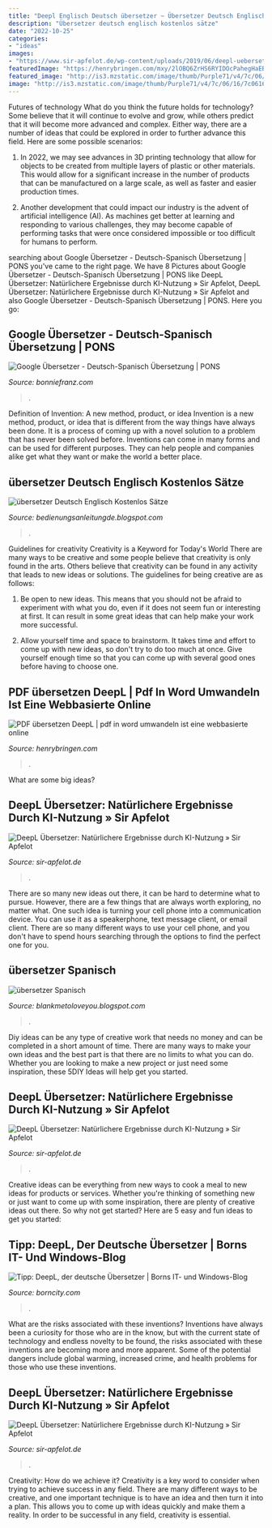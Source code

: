 ```yaml
---
title: "Deepl Englisch Deutsch übersetzer ~ Übersetzer Deutsch Englisch Kostenlos Sätze"
description: "Übersetzer deutsch englisch kostenlos sätze"
date: "2022-10-25"
categories:
- "ideas"
images:
- "https://www.sir-apfelot.de/wp-content/uploads/2019/06/deepl-uebersetzer-gratis-translator-1280x604.jpg"
featuredImage: "https://henrybringen.com/mxy/2lOBQ6ZrHS6RYIDOcPahegHaEB.jpg"
featured_image: "http://is3.mzstatic.com/image/thumb/Purple71/v4/7c/06/16/7c061641-7578-0d6d-13d4-31c4a21351fd/source/750x750bb.jpeg"
image: "http://is3.mzstatic.com/image/thumb/Purple71/v4/7c/06/16/7c061641-7578-0d6d-13d4-31c4a21351fd/source/750x750bb.jpeg"
---
```



Futures of technology
What do you think the future holds for technology? Some believe that it will continue to evolve and grow, while others predict that it will become more advanced and complex. Either way, there are a number of ideas that could be explored in order to further advance this field. Here are some possible scenarios:
1) In 2022, we may see advances in 3D printing technology that allow for objects to be created from multiple layers of plastic or other materials. This would allow for a significant increase in the number of products that can be manufactured on a large scale, as well as faster and easier production times.

2) Another development that could impact our industry is the advent of artificial intelligence (AI). As machines get better at learning and responding to various challenges, they may become capable of performing tasks that were once considered impossible or too difficult for humans to perform.

	

		
searching about Google Übersetzer - Deutsch-Spanisch Übersetzung | PONS you've came to the right page. We have 8 Pictures about Google Übersetzer - Deutsch-Spanisch Übersetzung | PONS like DeepL Übersetzer: Natürlichere Ergebnisse durch KI-Nutzung » Sir Apfelot, DeepL Übersetzer: Natürlichere Ergebnisse durch KI-Nutzung » Sir Apfelot and also Google Übersetzer - Deutsch-Spanisch Übersetzung | PONS. Here you go:
		
    
## Google Übersetzer - Deutsch-Spanisch Übersetzung | PONS

<img loading=lazy src="https://lh5.ggpht.com/bACyoiDuLLSuFa-WklBwCSUh6fkrlCsltLQw3e6zEE8JsnO6TKFn6ZkzGpSdgsInLm4=w300" onerror="this.onerror=null;this.src='https://tse2.mm.bing.net/th?id=OIP.T5c_kJ9dS7GQywUKtDSQ2gAAAA&amp;pid=15.1';" alt="Google Übersetzer - Deutsch-Spanisch Übersetzung | PONS">

_Source: bonniefranz.com_

>. 

	

Definition of Invention: A new method, product, or idea
Invention is a new method, product, or idea that is different from the way things have always been done. It is a process of coming up with a novel solution to a problem that has never been solved before. Inventions can come in many forms and can be used for different purposes. They can help people and companies alike get what they want or make the world a better place.

    
## übersetzer Deutsch Englisch Kostenlos Sätze

<img loading=lazy src="https://www.welt.de/img/wirtschaft/webwelt/mobile131508514/9642507277-ci102l-w1024/Computer-Bild-2.jpg" onerror="this.onerror=null;this.src='https://tse2.mm.bing.net/th?id=OIP.YqFg3rCM_DDzVJlgCEIXtgHaHP&amp;pid=15.1';" alt="übersetzer Deutsch Englisch Kostenlos Sätze">

_Source: bedienungsanleitungde.blogspot.com_

>. 

	

Guidelines for creativity
Creativity is a Keyword for Today's World
There are many ways to be creative and some people believe that creativity is only found in the arts. Others believe that creativity can be found in any activity that leads to new ideas or solutions. The guidelines for being creative are as follows:

1. Be open to new ideas. This means that you should not be afraid to experiment with what you do, even if it does not seem fun or interesting at first. It can result in some great ideas that can help make your work more successful.

2. Allow yourself time and space to brainstorm. It takes time and effort to come up with new ideas, so don't try to do too much at once. Give yourself enough time so that you can come up with several good ones before having to choose one.


    
## PDF übersetzen DeepL | Pdf In Word Umwandeln Ist Eine Webbasierte Online

<img loading=lazy src="https://henrybringen.com/mxy/2lOBQ6ZrHS6RYIDOcPahegHaEB.jpg" onerror="this.onerror=null;this.src='https://tse1.mm.bing.net/th?id=OIP.j0wNUpYQeVWBxkLw3QcPlwAAAA&amp;pid=15.1';" alt="PDF übersetzen DeepL | pdf in word umwandeln ist eine webbasierte online">

_Source: henrybringen.com_

>. 

	

What are some big ideas?
 

    
## DeepL Übersetzer: Natürlichere Ergebnisse Durch KI-Nutzung » Sir Apfelot

<img loading=lazy src="https://www.sir-apfelot.de/wp-content/uploads/2019/06/deepl-uebersetzer-gratis-translator.jpg" onerror="this.onerror=null;this.src='https://tse2.mm.bing.net/th?id=OIP.ypd-on1q7915FS2uLqk4hQHaDf&amp;pid=15.1';" alt="DeepL Übersetzer: Natürlichere Ergebnisse durch KI-Nutzung » Sir Apfelot">

_Source: sir-apfelot.de_

>. 

	

There are so many new ideas out there, it can be hard to determine what to pursue. However, there are a few things that are always worth exploring, no matter what. One such idea is turning your cell phone into a communication device. You can use it as a speakerphone, text message client, or email client. There are so many different ways to use your cell phone, and you don't have to spend hours searching through the options to find the perfect one for you.

    
## übersetzer Spanisch

<img loading=lazy src="http://is3.mzstatic.com/image/thumb/Purple71/v4/7c/06/16/7c061641-7578-0d6d-13d4-31c4a21351fd/source/750x750bb.jpeg" onerror="this.onerror=null;this.src='https://tse4.mm.bing.net/th?id=OIP.TUx5iBpkBX2QcTQ95fujIwAAAA&amp;pid=15.1';" alt="übersetzer Spanisch">

_Source: blankmetoloveyou.blogspot.com_

>. 

	

Diy ideas can be any type of creative work that needs no money and can be completed in a short amount of time. There are many ways to make your own ideas and the best part is that there are no limits to what you can do. Whether you are looking to make a new project or just need some inspiration, these 5DIY Ideas will help get you started.

    
## DeepL Übersetzer: Natürlichere Ergebnisse Durch KI-Nutzung » Sir Apfelot

<img loading=lazy src="https://www.sir-apfelot.de/wp-content/uploads/2019/06/deepl-uebersetzer-gratis-translator-1024x484.jpg" onerror="this.onerror=null;this.src='https://tse4.mm.bing.net/th?id=OIP.OTaxXeyYr9Lnk2uufuw2dgHaDg&amp;pid=15.1';" alt="DeepL Übersetzer: Natürlichere Ergebnisse durch KI-Nutzung » Sir Apfelot">

_Source: sir-apfelot.de_

>. 

	

Creative ideas can be everything from new ways to cook a meal to new ideas for products or services. Whether you're thinking of something new or just want to come up with some inspiration, there are plenty of creative ideas out there. So why not get started? Here are 5 easy and fun ideas to get you started: 

    
## Tipp: DeepL, Der Deutsche Übersetzer | Borns IT- Und Windows-Blog

<img loading=lazy src="https://i.imgur.com/A5C9Bvk.jpg" onerror="this.onerror=null;this.src='https://tse1.mm.bing.net/th?id=OIP.KQ3nJNOgVe9oIVRL6tKTywHaEi&amp;pid=15.1';" alt="Tipp: DeepL, der deutsche Übersetzer | Borns IT- und Windows-Blog">

_Source: borncity.com_

>. 

	

What are the risks associated with these inventions?
Inventions have always been a curiosity for those who are in the know, but with the current state of technology and endless novelty to be found, the risks associated with these inventions are becoming more and more apparent. Some of the potential dangers include global warming, increased crime, and health problems for those who use these inventions.

    
## DeepL Übersetzer: Natürlichere Ergebnisse Durch KI-Nutzung » Sir Apfelot

<img loading=lazy src="https://www.sir-apfelot.de/wp-content/uploads/2019/06/deepl-uebersetzer-gratis-translator-1280x604.jpg" onerror="this.onerror=null;this.src='https://tse3.mm.bing.net/th?id=OIP.27u5F5SXtlRo2rKGeM0kBgHaDf&amp;pid=15.1';" alt="DeepL Übersetzer: Natürlichere Ergebnisse durch KI-Nutzung » Sir Apfelot">

_Source: sir-apfelot.de_

>. 

	

Creativity: How do we achieve it?
Creativity is a key word to consider when trying to achieve success in any field. There are many different ways to be creative, and one important technique is to have an idea and then turn it into a plan. This allows you to come up with ideas quickly and make them a reality. In order to be successful in any field, creativity is essential.


